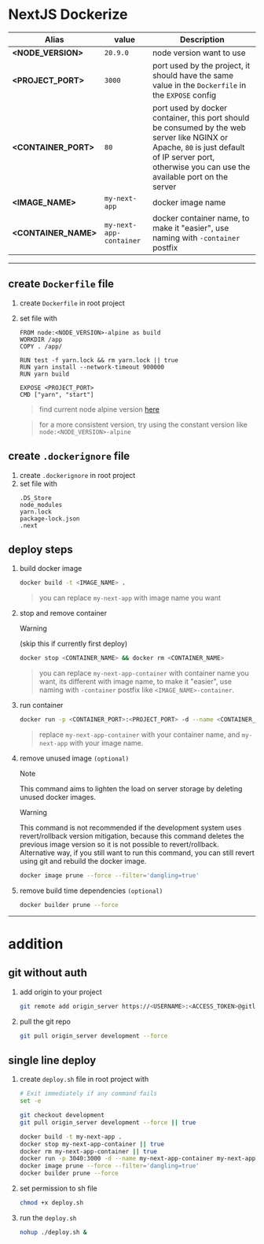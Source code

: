 # NextJS Dockerize

| Alias                | value                   | Description                                                                                                                                                                                        |
| -------------------- | ----------------------- | -------------------------------------------------------------------------------------------------------------------------------------------------------------------------------------------------- |
| **<NODE_VERSION>**   | `20.9.0`                | node version want to use                                                                                                                                                                           |
| **<PROJECT_PORT>**   | `3000`                  | port used by the project, it should have the same value in the `Dockerfile` in the `EXPOSE` config                                                                                                 |
| **<CONTAINER_PORT>** | `80`                    | port used by docker container, this port should be consumed by the web server like NGINX or Apache, `80` is just default of IP server port, otherwise you can use the available port on the server |
| **<IMAGE_NAME>**     | `my-next-app`           | docker image name                                                                                                                                                                                  |
| **<CONTAINER_NAME>** | `my-next-app-container` | docker container name, to make it "easier", use naming with `-container` postfix                                                                                                                   |

---

## create `Dockerfile` file

1. create `Dockerfile` in root project
2. set file with

   ```
   FROM node:<NODE_VERSION>-alpine as build
   WORKDIR /app
   COPY . /app/

   RUN test -f yarn.lock && rm yarn.lock || true
   RUN yarn install --network-timeout 900000
   RUN yarn build

   EXPOSE <PROJECT_PORT>
   CMD ["yarn", "start"]
   ```

   > find current node alpine version [here](https://hub.docker.com/_/node/tags?page=1&name=alpine)

   > for a more consistent version, try using the constant version like `node:<NODE_VERSION>-alpine`

## create `.dockerignore` file

1. create `.dockerignore` in root project
2. set file with
   ```
   .DS_Store
   node_modules
   yarn.lock
   package-lock.json
   .next
   ```

## deploy steps

1. build docker image
   ```bash
   docker build -t <IMAGE_NAME> .
   ```
   > you can replace `my-next-app` with image name you want
2. stop and remove container
   > [!WARNING]
   > (skip this if currently first deploy)
   ```bash
   docker stop <CONTAINER_NAME> && docker rm <CONTAINER_NAME>
   ```
   > you can replace `my-next-app-container` with container name you want, its different with image name, to make it "easier", use naming with `-container` postfix like `<IMAGE_NAME>-container`.
3. run container

   ```bash
   docker run -p <CONTAINER_PORT>:<PROJECT_PORT> -d --name <CONTAINER_NAME> <IMAGE_NAME>
   ```

   > replace `my-next-app-container` with your container name, and `my-next-app` with your image name.

4. remove unused image `(optional)`

   > [!NOTE]
   > This command aims to lighten the load on server storage by deleting unused docker images.

   > [!WARNING]
   > This command is not recommended if the development system uses revert/rollback version mitigation, because this command deletes the previous image version so it is not possible to revert/rollback. Alternative way, if you still want to run this command, you can still revert using git and rebuild the docker image.

   ```bash
   docker image prune --force --filter='dangling=true'
   ```

5. remove build time dependencies `(optional)`
   ```bash
   docker builder prune --force
   ```

---

# addition

## git without auth

1. add origin to your project

   ```bash
   git remote add origin_server https://<USERNAME>:<ACCESS_TOKEN>@gitlab.com/<USERNAME_OR_REPO_GROUP>/<REPO_NAME>.git
   ```

2. pull the git repo

   ```bash
   git pull origin_server development --force
   ```

## single line deploy

1. create `deploy.sh` file in root project with

   ```bash
   # Exit immediately if any command fails
   set -e

   git checkout development
   git pull origin_server development --force || true

   docker build -t my-next-app .
   docker stop my-next-app-container || true
   docker rm my-next-app-container || true
   docker run -p 3040:3000 -d --name my-next-app-container my-next-app
   docker image prune --force --filter='dangling=true'
   docker builder prune --force
   ```

2. set permission to sh file

   ```bash
   chmod +x deploy.sh
   ```

3. run the `deploy.sh`
   ```bash
   nohup ./deploy.sh &
   ```
